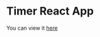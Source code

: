 # Timer React App

You can view it [here](http://nameless-lowlands-15251.herokuapp.com/#/?_k=8f51qh)

